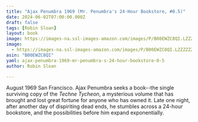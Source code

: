 ```yaml
---
title: "Ajax Penumbra 1969 (Mr. Penumbra's 24-Hour Bookstore, #0.5)"
date: 2024-06-02T07:00:00.000Z
draft: false
tags: [Robin Sloan]
layout: book
image: https://images-na.ssl-images-amazon.com/images/P/B00EWZC8QI.LZZZZZZZ.jpg
image: 
  - https://images-na.ssl-images-amazon.com/images/P/B00EWZC8QI.LZZZZZZZ.jpg
asin: "B00EWZC8QI"
yaml: ajax-penumbra-1969-mr-penumbra-s-24-hour-bookstore-0-5
author: Robin Sloan

---
```


August 1969 San Francisco. Ajax Penumbra seeks a book--the single surviving copy of the *Techne Tycheon*, a mysterious volume that has brought and lost great fortune for anyone who has owned it. Late one night, after another day of dispiriting dead ends, he stumbles across a 24-hour bookstore, and the possibilities before him expand exponentially.